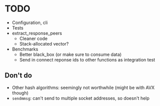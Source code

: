 # TODO

* Configuration, cli
* Tests
* extract_response_peers
    * Cleaner code
    * Stack-allocated vector?
* Benchmarks
    * Better black_box (or make sure to consume data)
    * Send in connect reponse ids to other functions as integration test

## Don't do

* Other hash algorithms: seemingly not worthwhile (might be with AVX though)
* `sendmmsg`: can't send to multiple socket addresses, so doesn't help